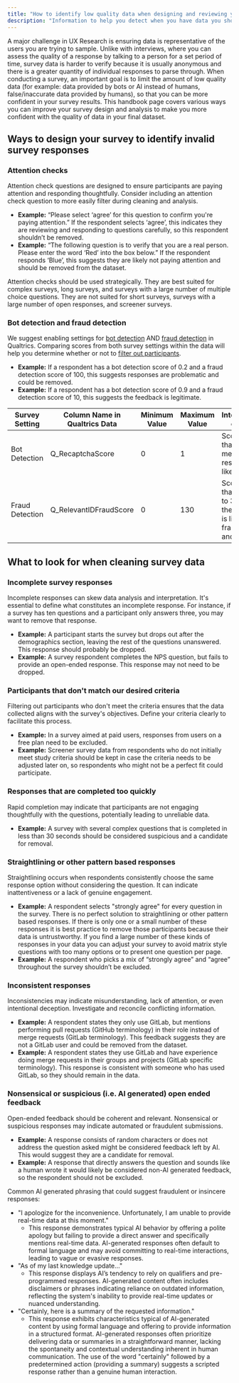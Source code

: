 ```yaml
---
title: "How to identify low quality data when designing and reviewing your survey"
description: "Information to help you detect when you have data you should likely remove from your survey."
---
```


A major challenge in UX Research is ensuring data is representative of the users you are trying to sample. Unlike with interviews, where you can assess the quality of a response by talking to a person for a set period of time, survey data is harder to verify because it is usually anonymous and there is a greater quantity of individual responses to parse through. When conducting a survey, an important goal is to limit the amount of low quality data (for example: data provided by bots or AI instead of humans, false/inaccurate data provided by humans), so that you can be more confident in your survey results. This handbook page covers various ways you can improve your survey design and analysis to make you more confident with the quality of data in your final dataset.

## Ways to design your survey to identify invalid survey responses

### Attention checks
Attention check questions are designed to ensure participants are paying attention and responding thoughtfully. Consider including an attention check question to more easily filter during cleaning and analysis. 

* **Example:** “Please select ‘agree’ for this question to confirm you're paying attention.” If the respondent selects ‘agree’, this indicates they are reviewing and responding to questions carefully, so this respondent shouldn’t be removed.
* **Example:** “The following question is to verify that you are a real person. Please enter the word ‘Red’ into the box below.” If the respondent responds ‘Blue’, this suggests they are likely not paying attention and should be removed from the dataset.

Attention checks should be used strategically. They are best suited for complex surveys, long surveys, and surveys with a large number of multiple choice questions. They are not suited for short surveys, surveys with a large number of open responses, and screener surveys.

### Bot detection and fraud detection 
We suggest enabling settings for [bot detection](https://www.qualtrics.com/support/survey-platform/survey-module/survey-checker/fraud-detection/?parent=p0082#BotDetection) AND [fraud detection](https://www.qualtrics.com/support/survey-platform/survey-module/survey-checker/fraud-detection/?parent=p0082#RelevantID) in Qualtrics. Comparing scores from both survey settings within the data will help you determine whether or not to [filter out participants](https://www.qualtrics.com/support/survey-platform/data-and-analysis-module/data/filtering-responses/). 

* **Example:** If a respondent has a bot detection score of 0.2 and a fraud detection score of 100, this suggests responses are problematic and could be removed.
* **Example:** If a respondent has a bot detection score of 0.9 and a fraud detection score of 10, this suggests the feedback is legitimate. 

| Survey Setting | Column Name in Qualtrics Data | Minimum Value | Maximum Value | Interpretation of Score |
|----------------|-------------------------------|---------------|---------------|-------------------------|
| Bot Detection | Q_RecaptchaScore | 0 | 1 | Score of less than 0.5 means the response is likely a bot. |
| Fraud Detection | Q_RelevantIDFraudScore | 0 | 130 | Score greater than or equal to 30 means the response is likely fraudulent and a bot. |

## What to look for when cleaning survey data

### Incomplete survey responses 
Incomplete responses can skew data analysis and interpretation. It's essential to define what constitutes an incomplete response. For instance, if a survey has ten questions and a participant only answers three, you may want to remove that response.

* **Example:** A participant starts the survey but drops out after the demographics section, leaving the rest of the questions unanswered. This response should probably be dropped.
* **Example:** A survey respondent completes the NPS question, but fails to provide an open-ended response. This response may not need to be dropped.

### Participants that don't match our desired criteria 
Filtering out participants who don't meet the criteria ensures that the data collected aligns with the survey's objectives. Define your criteria clearly to facilitate this process.

* **Example:** In a survey aimed at paid users, responses from users on a free plan need to be excluded.
* **Example:** Screener survey data from respondents who do not initially meet study criteria should be kept in case the criteria needs to be adjusted later on, so respondents who might not be a perfect fit could participate.

### Responses that are completed too quickly
Rapid completion may indicate that participants are not engaging thoughtfully with the questions, potentially leading to unreliable data.

* **Example:** A survey with several complex questions that is completed in less than 30 seconds should be considered suspicious and a candidate for removal.

### Straightlining or other pattern based responses 
Straightlining occurs when respondents consistently choose the same response option without considering the question. It can indicate inattentiveness or a lack of genuine engagement.

* **Example:** A respondent selects "strongly agree" for every question in the survey. There is no perfect solution to straightlining or other pattern based responses. If there is only one or a small number of these responses it is best practice to remove those participants because their data is untrustworthy. If you find a large number of these kinds of responses in your data you can adjust your survey to avoid matrix style questions with too many options or to present one question per page.
* **Example:** A respondent who picks a mix of “strongly agree” and “agree” throughout the survey shouldn’t be excluded.

### Inconsistent responses
Inconsistencies may indicate misunderstanding, lack of attention, or even intentional deception. Investigate and reconcile conflicting information.

* **Example:** A respondent states they only use GitLab, but mentions performing pull requests (GitHub terminology) in their role instead of merge requests (GitLab terminology). This feedback suggests they are not a GitLab user and could be removed from the dataset.
* **Example:** A respondent states they use GitLab and have experience doing merge requests in their groups and projects (GitLab specific terminology). This response is consistent with someone who has used GitLab, so they should remain in the data.

### Nonsensical or suspicious (i.e. AI generated) open ended feedback
Open-ended feedback should be coherent and relevant. Nonsensical or suspicious responses may indicate automated or fraudulent submissions.

* **Example:** A response consists of random characters or does not address the question asked might be considered feedback left by AI. This would suggest they are a candidate for removal.
* **Example:** A response that directly answers the question and sounds like a human wrote it would likely be considered non-AI generated feedback, so the respondent should not be excluded.

Common AI generated phrasing that could suggest fraudulent or insincere responses:
* "I apologize for the inconvenience. Unfortunately, I am unable to provide real-time data at this moment."
    * This response demonstrates typical AI behavior by offering a polite apology but failing to provide a direct answer and specifically mentions real-time data. AI-generated responses often default to formal language and may avoid committing to real-time interactions, leading to vague or evasive responses.
* "As of my last knowledge update..."
    * This response displays AI’s tendency to rely on qualifiers and pre-programmed responses. AI-generated content often includes disclaimers or phrases indicating reliance on outdated information, reflecting the system's inability to provide real-time updates or nuanced understanding.
* "Certainly, here is a summary of the requested information."
    * This response exhibits characteristics typical of AI-generated content by using formal language and offering to provide information in a structured format. AI-generated responses often prioritize delivering data or summaries in a straightforward manner, lacking the spontaneity and contextual understanding inherent in human communication. The use of the word "certainly" followed by a predetermined action (providing a summary) suggests a scripted response rather than a genuine human interaction.
